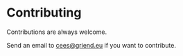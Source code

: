# Contributing

Contributions are always welcome.

Send an email to cees@griend.eu if you want to contribute.
